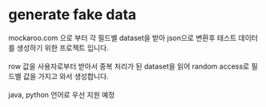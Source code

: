 # generate fake data

mockaroo.com 으로 부터 각 필드별 dataset을 받아 json으로 변환후 테스트 데이터를 생성하기 위한 프로젝트 입니다. <br/>
<br/>
row 값을 사용자로부터 받아서 중복 처리가 된 dataset을 읽어 random access로 필드별 값을 가지고 와서 생성합니다. <br/>
<br/>
java, python 언어로 우선 지원 예정
